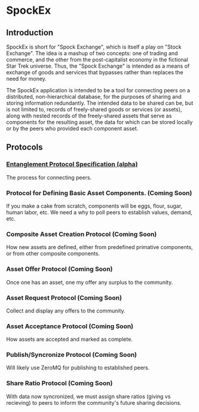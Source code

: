 # SpockEx

## Introduction

SpockEx is short for "Spock Exchange", which is itself a play on "Stock Exchange". The idea is a mashup of two concepts: one of trading and commerce, and the other from the post-capitalist economy in the fictional Star Trek universe. Thus, the "Spock Exchange" is intended as a means of exchange of goods and services that bypasses rather than replaces the need for money.

The SpockEx application is intended to be a tool for connecting peers on a distributed, non-hierarchical database, for the purposes of sharing and storing information redundantly. The intended data to be shared can be, but is not limited to, records of freely-shared goods or services (or assets), along with nested records of the freely-shared assets that serve as components for the resulting asset, the data for which can be stored locally or by the peers who provided each component asset.

## Protocols

### [Entanglement Protocol Specification (alpha)](docs/Entanglement.md)

The process for connecting peers.

### Protocol for Defining Basic Asset Components. (Coming Soon)

If you make a cake from scratch, components will be eggs, flour, sugar, human labor, etc. We need a why to poll peers to establish values, demand, etc.

### Composite Asset Creation Protocol (Coming Soon)

How new assets are defined, either from predefined primative components, or from other composite components. 

### Asset Offer Protocol (Coming Soon)

Once one has an asset, one my offer any surplus to the community.

### Asset Request Protocol (Coming Soon)

Collect and display any offers to the community.

### Asset Acceptance Protocol (Coming Soon)

How assets are accepted and marked as complete.

### Publish/Syncronize Protocol (Coming Soon)

Will likely use ZeroMQ for publishing to established peers.

### Share Ratio Protocol (Coming Soon)

With data now syncronized, we must assign share ratios (giving vs recieving) to peers to inform the community's future sharing decisions.
